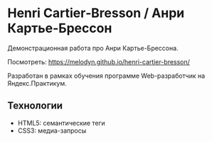 # Henri Cartier‑Bresson / Анри Картье-Брессон

Демонстрационная работа про Анри Картье-Брессона.

Посмотреть: https://melodyn.github.io/henri-cartier-bresson/

Разработан в рамках обучения программе Web-разработчик на Яндекс.Практикум.

## Технологии

* HTML5: семантические теги
* CSS3: медиа-запросы
